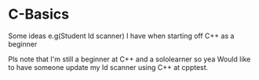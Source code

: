 # C-Basics
Some ideas e.g(Student Id scanner) I have when starting off C++ as a beginner

Pls note that I'm still a beginner at C++ and a sololearner so yea
Would like to have someone update my Id scanner using C++ at cpptest.

